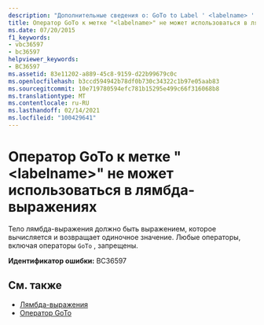```yaml
---
description: "Дополнительные сведения о: GoTo to Label ' <labelname> ' нельзя использовать в лямбда-выражениях"
title: Оператор GoTo к метке "<labelname>" не может использоваться в лямбда-выражениях
ms.date: 07/20/2015
f1_keywords:
- vbc36597
- bc36597
helpviewer_keywords:
- BC36597
ms.assetid: 83e11202-a889-45c8-9159-d22b99679c0c
ms.openlocfilehash: b3ccd594942b78df0b730c34322c1b97e05aab83
ms.sourcegitcommit: 10e719780594efc781b15295e499c66f316068b8
ms.translationtype: MT
ms.contentlocale: ru-RU
ms.lasthandoff: 02/14/2021
ms.locfileid: "100429641"
---
```

# <a name="goto-to-label-labelname-cannot-be-used-within-lambda-expressions"></a>Оператор GoTo к метке "\<labelname>" не может использоваться в лямбда-выражениях

Тело лямбда-выражения должно быть выражением, которое вычисляется и возвращает одиночное значение. Любые операторы, включая операторы `GoTo` , запрещены.  
  
 **Идентификатор ошибки:** BC36597  
  
## <a name="see-also"></a>См. также

- [Лямбда-выражения](../programming-guide/language-features/procedures/lambda-expressions.md)
- [Оператор GoTo](../language-reference/statements/goto-statement.md)
